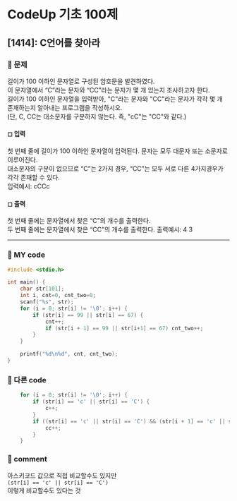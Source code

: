 # CodeUp 기초 100제

## [1414]: C언어를 찾아라

### 🌴 문제

길이가 100 이하인 문자열로 구성된 암호문을 발견하였다.<br>
이 문자열에서 “C”라는 문자와 “CC”라는 문자가 몇 개 있는지 조사하고자 한다.<br>
길이가 100 이하인 문자열을 입력받아, "C"라는 문자와 "CC"라는 문자가 각각 몇 개 존재하는지 알아내는 프로그램을 작성하시오. <br>
(단, C, CC는 대소문자를 구분하지 않는다. 즉, "cC"는 "CC"와 같다.)

#### ◻ 입력

첫 번째 줄에 길이가 100 이하인 문자열이 입력된다. 문자는 모두 대문자 또는 소문자로 이루어진다.<br>
대소문자의 구분이 없으므로 “C”는 2가지 경우, “CC”는 모두 서로 다른 4가지경우가 각각 존재할 수 있다.<br>
입력예시: cCCc

#### ◻ 출력

첫 번째 줄에는 문자열에서 찾은 “C”의 개수를 출력한다.<br>
두 번째 줄에는 문자열에서 찾은 “CC”의 개수를 출력한다.
출력예시: 4 3

---

### 🤠 MY code

```c++
#include <stdio.h>

int main() {
	char str[101];
	int i, cnt=0, cnt_two=0;
	scanf("%s", str);
	for (i = 0; str[i] != '\0'; i++) {
		if (str[i] == 99 || str[i] == 67) {
			cnt++;
			if (str[i + 1] == 99 || str[i+1] == 67) cnt_two++;
		}
	}

	printf("%d\n%d", cnt, cnt_two);
}
```

### 💬 다른 code
```c++
	for (i = 0; str[i] != '\0'; i++) {
		if (str[i] == 'c' || str[i] == 'C') {
			c++;
		}
		if ((str[i] == 'c' || str[i] == 'C') && (str[i + 1] == 'c' || str[i + 1] == 'C')) {
			cc++;
		}
    }
```

### 📙 comment

아스키코드 값으로 직접 비교할수도 있지만<br>
``` (str[i] == 'c' || str[i] == 'C') ``` <br>
이렇게 비교할수도 있다는 것
